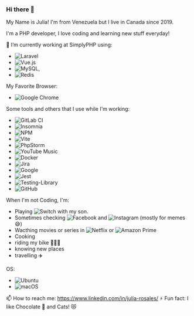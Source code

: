 ### Hi there 👋
My Name is Julia! I'm from Venezuela but I live in Canada since 2019.

I'm a PHP developer, I love coding and learning new stuff everyday!

<!--
**juliarosales/juliarosales** is a ✨ _special_ ✨ repository because its `README.md` (this file) appears on your GitHub profile.
-->

🔭 I’m currently working at SimplyPHP using:
-  ![Laravel](https://img.shields.io/badge/laravel-%23FF2D20.svg?style=for-the-badge&logo=laravel&logoColor=white)
-  ![Vue.js](https://img.shields.io/badge/vuejs-%2335495e.svg?style=for-the-badge&logo=vuedotjs&logoColor=%234FC08D)
-  ![MySQL](https://img.shields.io/badge/mysql-%2300f.svg?style=for-the-badge&logo=mysql&logoColor=white),
-  ![Redis](https://img.shields.io/badge/redis-%23DD0031.svg?style=for-the-badge&logo=redis&logoColor=white)

My Favorite Browser:
- ![Google Chrome](https://img.shields.io/badge/Google%20Chrome-4285F4?style=for-the-badge&logo=GoogleChrome&logoColor=white)

Some tools and others that I use while I'm working:
- ![GitLab CI](https://img.shields.io/badge/gitlab%20ci-%23181717.svg?style=for-the-badge&logo=gitlab&logoColor=white) 
- ![Insomnia](https://img.shields.io/badge/Insomnia-black?style=for-the-badge&logo=insomnia&logoColor=5849BE)
- ![NPM](https://img.shields.io/badge/NPM-%23CB3837.svg?style=for-the-badge&logo=npm&logoColor=white)
- ![Vite](https://img.shields.io/badge/vite-%23646CFF.svg?style=for-the-badge&logo=vite&logoColor=white)
- ![PhpStorm](https://img.shields.io/badge/phpstorm-143?style=for-the-badge&logo=phpstorm&logoColor=black&color=black&labelColor=darkorchid)
- ![YouTube Music](https://img.shields.io/badge/YouTube_Music-FF0000?style=for-the-badge&logo=youtube-music&logoColor=white)
- ![Docker](https://img.shields.io/badge/docker-%230db7ed.svg?style=for-the-badge&logo=docker&logoColor=white)
- ![Jira](https://img.shields.io/badge/jira-%230A0FFF.svg?style=for-the-badge&logo=jira&logoColor=white)
- ![Google](https://img.shields.io/badge/google-4285F4?style=for-the-badge&logo=google&logoColor=white)
- ![Jest](https://img.shields.io/badge/-jest-%23C21325?style=for-the-badge&logo=jest&logoColor=white)
- ![Testing-Library](https://img.shields.io/badge/-TestingLibrary-%23E33332?style=for-the-badge&logo=testing-library&logoColor=white)
- ![GitHub](https://img.shields.io/badge/github-%23121011.svg?style=for-the-badge&logo=github&logoColor=white)


When I'm not Coding, I'm:
- Playing ![Switch](https://img.shields.io/badge/Switch-E60012?style=for-the-badge&logo=nintendo-switch&logoColor=white) with my son.
- Sometimes checking ![Facebook](https://img.shields.io/badge/Facebook-%231877F2.svg?style=for-the-badge&logo=Facebook&logoColor=white) and ![Instagram](https://img.shields.io/badge/Instagram-%23E4405F.svg?style=for-the-badge&logo=Instagram&logoColor=white) (mostly for memes 😅)
- Wacthing movies or series in ![Netflix](https://img.shields.io/badge/Netflix-E50914?style=for-the-badge&logo=netflix&logoColor=white) or ![Amazon Prime](https://img.shields.io/badge/Amazon%20Prime-0F79AF?style=for-the-badge&logo=amazonprime&logoColor=white)
- Cooking 
- riding my bike 🚴🏻‍♀️
- knowing new places
- travelling ✈️


OS:
- ![Ubuntu](https://img.shields.io/badge/Ubuntu-E95420?style=for-the-badge&logo=ubuntu&logoColor=white)
- ![macOS](https://img.shields.io/badge/mac%20os-000000?style=for-the-badge&logo=macos&logoColor=F0F0F0)

📫 How to reach me: https://www.linkedin.com/in/julia-rosales/
⚡ Fun fact: I like Chocolate 🍫 and Cats! 😻



